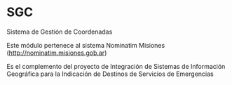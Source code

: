 # SGC
Sistema de Gestión de Coordenadas

Este módulo pertenece al sistema Nominatim Misiones (http://nominatim.misiones.gob.ar)

Es el complemento del proyecto de Integración de Sistemas de Información Geográfica para la Indicación de Destinos de Servicios de Emergencias
